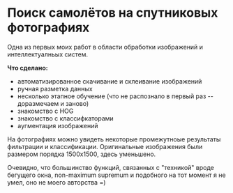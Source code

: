 # Поиск самолётов на спутниковых фотографиях

Одна из первых моих работ в области обработки изображений и интеллектуалньых систем.

**Что сделано:**
- автоматизированное скачивание и склеивание изображений
- ручная разметка данных
- несколько этапное обучение (что не распознало в первый раз -- доразмечаем и заново)
- знакомство с HOG
- знакомство с классифкаторами
- аугментация изображений

На фотографиях можно увидеть некоторые промежутноые результаты фильтрации и классификации. Оригинальные изображения были размером порядка 1500х1500, здесь уменьшено.

Очевидно, что большинство функций, связанных с "техникой" вроде бегущего окна, non-maximum supremum и подобного на тот момент я не умел, оно не моего авторства =)
